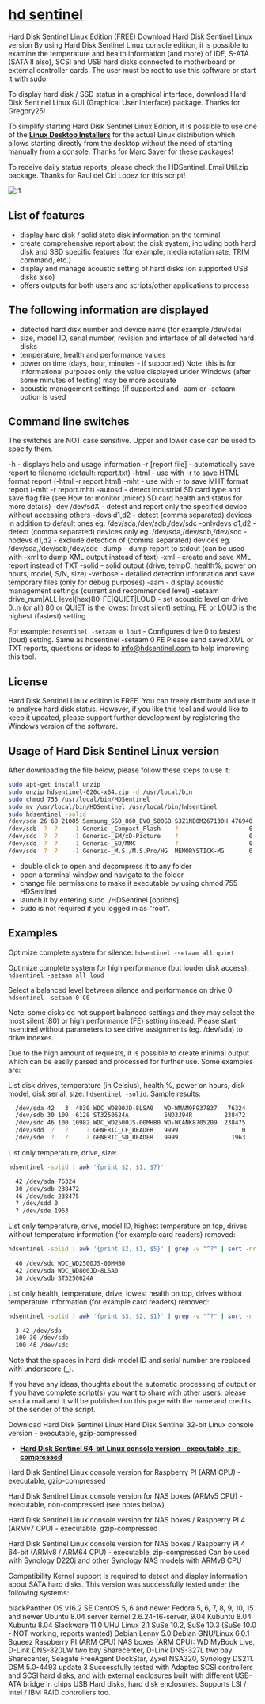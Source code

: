 # **[hd sentinel](https://www.hdsentinel.com/hard_disk_sentinel_linux.php)**

Hard Disk Sentinel Linux Edition (FREE)
Download Hard Disk Sentinel Linux version
By using Hard Disk Sentinel Linux console edition, it is possible to examine the temperature and health information (and more) of IDE, S-ATA (SATA II also), SCSI and USB hard disks connected to motherboard or external controller cards. The user must be root to use this software or start it with sudo.

To display hard disk / SSD status in a graphical interface, download Hard Disk Sentinel Linux GUI (Graphical User Interface) package. Thanks for Gregory25!

To simplify starting Hard Disk Sentinel Linux Edition, it is possible to use one of the **[Linux Desktop Installers](https://www.hdsentinel.com/add-on-linux-installers.php)** for the actual Linux distribution which allows starting directly from the desktop without the need of starting manually from a console. Thanks for Marc Sayer for these packages!

To receive daily status reports, please check the HDSentinel_EmailUtil.zip package. Thanks for Raul del Cid Lopez for this script!

![i1](https://www.hdsentinel.com/hdslin/hdslin.jpg)

## List of features

- display hard disk / solid state disk information on the terminal
- create comprehensive report about the disk system, including both hard disk and SSD specific features (for example, media rotation rate, TRIM command, etc.)
- display and manage acoustic setting of hard disks (on supported USB disks also)
- offers outputs for both users and scripts/other applications to process

## The following information are displayed

- detected hard disk number and device name (for example /dev/sda)
- size, model ID, serial number, revision and interface of all detected hard disks
- temperature, health and performance values
- power on time (days, hour, minutes - if supported)
Note: this is for informational purposes only, the value displayed under Windows (after some minutes of testing) may be more accurate
- acoustic management settings (if supported and -aam or -setaam option is used

## Command line switches

The switches are NOT case sensitive. Upper and lower case can be used to specify them.

-h - displays help and usage information
-r [report file] - automatically save report to filename (default: report.txt)
-html - use with -r to save HTML format report (-html -r report.html)
-mht - use with -r to save MHT format report (-mht -r report.mht)
-autosd - detect industrial SD card type and save flag file (see How to: monitor (micro) SD card health and status for more details)
-dev /dev/sdX - detect and report only the specified device without accessing others
-devs d1,d2 - detect (comma separated) devices in addition to default ones eg. /dev/sda,/dev/sdb,/dev/sdc
-onlydevs d1,d2 - detect (comma separated) devices only eg. /dev/sda,/dev/sdb,/dev/sdc
-nodevs d1,d2 - exclude detection of (comma separated) devices eg. /dev/sda,/dev/sdb,/dev/sdc
-dump - dump report to stdout (can be used with -xml to dump XML output instead of text)
-xml - create and save XML report instead of TXT
-solid - solid output (drive, tempC, health%, power on hours, model, S/N, size)
-verbose - detailed detection information and save temporary files (only for debug purposes)
-aam - display acoustic management settings (current and recommended level)
-setaam drive_num|ALL level(hex)80-FE|QUIET|LOUD - set acoustic level on drive 0..n (or all)
80 or QUIET is the lowest (most silent) setting, FE or LOUD is the highest (fastest) setting

For example: `hdsentinel -setaam 0 loud` - Configures drive 0 to fastest (loud) setting. Same as hdsentinel -setaam 0 FE
Please send saved XML or TXT reports, questions or ideas to <info@hdsentinel.com> to help improving this tool.

## License

Hard Disk Sentinel Linux edition is FREE. You can freely distribute and use it to analyse hard disk status. However, if you like this tool and would like to keep it updated, please support further development by registering the Windows version of the software.

## Usage of Hard Disk Sentinel Linux version

After downloading the file below, please follow these steps to use it:

```bash
sudo apt-get install unzip
sudo unzip hdsentinel-020c-x64.zip -d /usr/local/bin
sudo chmod 755 /usr/local/bin/HDSentinel
sudo mv /usr/local/bin/HDSentinel /usr/local/bin/hdsentinel
sudo hdsentinel -solid
/dev/sda 26 68 21085 Samsung_SSD_860_EVO_500GB S3Z1NB0M267130H 476940
/dev/sdb  ?  ?    -1 Generic-_Compact_Flash    ?                    0
/dev/sdc  ?  ?    -1 Generic-_SM/xD-Picture    ?                    0
/dev/sdd  ?  ?    -1 Generic-_SD/MMC           ?                    0
/dev/sde  ?  ?    -1 Generic-_M.S./M.S.Pro/HG  MEMORYSTICK-MG       0

```

- double click to open and decompress it to any folder
- open a terminal window and navigate to the folder
- change file permissions to make it executable by using chmod 755 HDSentinel
- launch it by entering sudo ./HDSentinel [options]
- sudo is not required if you logged in as "root".

## Examples

Optimize complete system for silence: `hdsentinel -setaam all quiet`

Optimize complete system for high performance (but louder disk access): `hdsentinel -setaam all loud`

Select a balanced level between silence and performance on drive 0: `hdsentinel -setaam 0 C0`

Note: some disks do not support balanced settings and they may select the most silent (80) or high performance (FE) setting instead.
Please start hsentinel without parameters to see drive assignments (eg. /dev/sda) to drive indexes.

Due to the high amount of requests, it is possible to create minimal output which can be easily parsed and processed for further use. Some examples are:

List disk drives, temperature (in Celsius), health %, power on hours, disk model, disk serial, size:
`hdsentinel -solid`. Sample results:

```bash
  /dev/sda 42   3  4830 WDC_WD800JD-8LSA0   WD-WMAM9F937837   76324
  /dev/sdb 30 100  6128 ST3250624A          5ND3J94R         238472
  /dev/sdc 46 100 10982 WDC_WD2500JS-00MHB0 WD-WCANK8705209  238475
  /dev/sdd  ?   ?     ? GENERIC_CF_READER   9999                  0
  /dev/sde  ?   ?     ? GENERIC_SD_READER   9999               1963
```

List only temperature, drive, size:

```bash
hdsentinel -solid | awk '{print $2, $1, $7}'

  42 /dev/sda 76324
  30 /dev/sdb 238472
  46 /dev/sdc 238475
  ? /dev/sdd 0
  ? /dev/sde 1963
```

List only temperature, drive, model ID, highest temperature on top, drives without temperature information (for example card readers) removed:

```bash
hdsentinel -solid | awk '{print $2, $1, $5}' | grep -v "^?" | sort -nr

  46 /dev/sdc WDC_WD2500JS-00MHB0
  42 /dev/sda WDC_WD800JD-8LSA0  
  30 /dev/sdb ST3250624A
```

List only health, temperature, drive, lowest health on top, drives without temperature information (for example card readers) removed:

```bash
hdsentinel -solid | awk '{print $3, $2, $1}' | grep -v "^?" | sort -n

  3 42 /dev/sda  
  100 30 /dev/sdb
  100 46 /dev/sdc
```

Note that the spaces in hard disk model ID and serial number are replaced with underscore (_).

If you have any ideas, thoughts about the automatic processing of output or if you have complete script(s) you want to share with other users, please send a mail and it will be published on this page with the name and credits of the sender of the script.

Download Hard Disk Sentinel Linux
Hard Disk Sentinel 32-bit Linux console version - executable, gzip-compressed

- **[Hard Disk Sentinel 64-bit Linux console version - executable, zip-compressed](https://www.hdsentinel.com/hdslin/hdsentinel-020c-x64.zip)**

Hard Disk Sentinel Linux console version for Raspberry PI (ARM CPU) - executable, gzip-compressed

Hard Disk Sentinel Linux console version for NAS boxes (ARMv5 CPU) - executable, non-compressed (see notes below)

Hard Disk Sentinel Linux console version for NAS boxes / Raspberry PI 4 (ARMv7 CPU) - executable, gzip-compressed

Hard Disk Sentinel Linux console version for NAS boxes / Raspberry PI 4 64-bit (ARMv8 / ARM64 CPU) - executable, zip-compressed
          Can be used with Synology D220j and other Synology NAS models with ARMv8 CPU

Compatibility
Kernel support is required to detect and display information about SATA hard disks. This version was successfully tested under the following systems:

blackPanther OS v16.2 SE
CentOS 5, 6 and newer
Fedora 5, 6, 7, 8, 9, 10, 15 and newer
Ubuntu 8.04 server kernel 2.6.24-16-server, 9.04
Kubuntu 8.04
Xubuntu 8.04
Slackware 11.0
UHU Linux 2.1
SuSe 10.2, SuSe 10.3 (SuSe 10.0 - NOT working, reports wanted)
Debian Lenny 5.0
Debian GNU/Linux 6.0.1 Squeez
Raspberry PI (ARM CPU)
NAS boxes (ARM CPU): WD MyBook Live, D-Link DNS-320LW two bay Sharecenter, D-Link DNS-327L two bay Sharecenter, Seagate FreeAgent DockStar, Zyxel NSA320, Synology DS211. DSM 5.0-4493 update 3
Successfully tested with Adaptec SCSI controllers and SCSI hard disks, and with external enclosures built with different USB-ATA bridge in chips USB Hard disks, hard disk enclosures. Supports LSI / Intel / IBM RAID controllers too.
